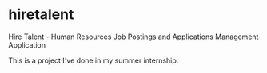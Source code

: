 # hiretalent
Hire Talent - Human Resources Job Postings and Applications Management Application

This is a project I've done in my summer internship.
